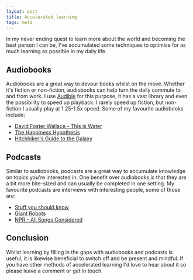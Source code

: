 ```yaml
---
layout: post
title: Accelerated learning
tags: meta
---
```


In my never ending quest to learn more about the world and becoming the best
person I can be, I've accumulated some techniques to optimise for as much
learning as possible in my daily life.

<!-- more -->

## Audiobooks

Audiobooks are a great way to devour books whilst on the move. Whether it's
fiction or non-fiction, audiobooks can help turn the daily commute to and from
work. I use [Audible](http://www.audible.co.uk) for this purpose, it has a vast
library and even the possibility to speed up playback. I rarely speed up
fiction, but non-fiction I usually play at 1.25-1.5x speed. Some of my favourite
audiobooks include:

* [David Foster Wallace - This is Water](http://www.audible.co.uk/pd/This-Is-Water-The-Original-David-Foster-Wallace-Recording-Audiobook/B004EW5H4Y)
* [The Happiness Hypothesis](http://www.audible.co.uk/pd/The-Happiness-Hypothesis-Unabridged-Part-1-Audiobook/B004FTOHYM)
* [Hitchhiker's Guide to the Galaxy ](http://www.audible.co.uk/pd/Hitchhikers-Guide-to-the-Galaxy-Unabridged-Audiobook/B0093Q1NFS)

## Podcasts

Similar to audiobooks, podcasts are a great way to accumulate knowledge on
topics you're interested in. One benefit over audiobooks is that they are a bit
more bite-sized and can usually be completed in one setting. My favourite
podcasts are interviews with interesting people, some of those are:

* [Stuff you should know](http://www.howstuffworks.com/podcasts/stuff-you-should-know)
* [Giant Robots](http://giantrobots.fm/)
* [NPR - All Songs Considered](http://www.npr.org/blogs/allsongs/163479981/our-show)

## Conclusion

Whilst learning by filling in the gaps with audiobooks and podcasts is useful,
it is likewise beneficial to switch off and be present and mindful. If you have
other methods of accelerated learning I'd love to hear about it so please leave
a comment or get in touch.
